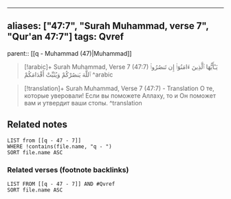 
---
aliases: ["47:7", "Surah Muhammad, verse 7", "Qur'an 47:7"]
tags: Qvref
---

parent:: [[q - Muhammad (47)|Muhammad]]

> [!arabic]+ Surah Muhammad, Verse 7 (47:7)
> <span class="quran-arabic">يَـٰٓأَيُّهَا ٱلَّذِينَ ءَامَنُوٓا۟ إِن تَنصُرُوا۟ ٱللَّهَ يَنصُرْكُمْ وَيُثَبِّتْ أَقْدَامَكُمْ</span>
^arabic

> [!translation]+ Surah Muhammad, Verse 7 (47:7) - Translation
> О те, которые уверовали! Если вы поможете Аллаху, то и Он поможет вам и утвердит ваши стопы.
^translation



## Related notes
```dataview
LIST from [[q - 47 - 7]]
WHERE !contains(file.name, "q - ")
SORT file.name ASC
```

### Related verses (footnote backlinks)
```dataview
LIST FROM [[q - 47 - 7]] AND #Qvref
SORT file.name ASC
```

